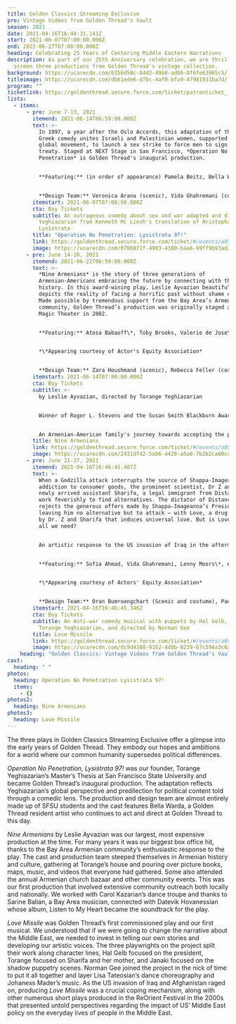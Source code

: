 ```yaml
---
title: Golden Classics Streaming Exclusive
pre: Vintage Videos from Golden Thread's Vault
season: 2021
date: 2021-04-16T16:44:31.141Z
start: 2021-06-07T07:00:00.000Z
end: 2021-06-27T07:00:00.000Z
heading: Celebrating 25 Years of Centering Middle Eastern Narratives
description: As part of our 25th Anniversary celebration, we are thrilled to
  screen three productions from Golden Thread's vintage collection.
background: https://ucarecdn.com/b356d50c-84d2-49b8-ad66-0f6fe63965c5/
titleimage: https://ucarecdn.com/db61ede6-d7bc-4af0-bfa9-47981931ba7d/
program: ""
ticketlink: https://goldenthread.secure.force.com/ticket/patronticket__publicticketapp#/
lists:
  - items:
      - pre: June 7-13, 2021
        itemend: 2021-06-14T06:59:00.000Z
        text: >-
          In 1997, a year after the Oslo Accords, this adaptation of the classic
          Greek comedy unites Israeli and Palestinian women, supported by a
          global movement, to launch a sex strike to force men to sign a peace
          treaty. Staged at NEXT Stage in San Francisco, *Operation No
          Penetration* is Golden Thread's inaugural production.


          **Featuring:** (in order of appearance) Pamela Beitz, Bella Warda, Reema Bahnasy, Jennifer Darya Maghsoudi, Janet Acio, Maria Zamroud, Dylin Redling, Siamak Mirnezami, Clarence A Mitchell, Ali Dadgar, Greg Denzler, Von Scott Bair, Peter Mc Carron, Koorosh Angali.


          **Design Team:** Veronica Arana (scenic), Vida Ghahremani (costumes), Jodie Feguson (lighting). Dance choreography by Shahrzad Khorsandi. Fight choreography by Paul Sherman.
        itemstart: 2021-06-07T07:00:00.000Z
        cta: Buy Tickets
        subtitle: An outrageous comedy about sex and war adapted and directed by Torange
          Yeghiazarian from Kenneth Mc Liesh's translation of Aristophanes'
          Lysistrata
        title: "Operation No Penetration: Lysistrata 97!"
        link: https://goldenthread.secure.force.com/ticket/#/events/a0S3Z000007XYpYUAW
        image: https://ucarecdn.com/070b871f-4903-4300-baa6-99ff9b93ad28/
      - pre: June 14-20, 2021
        itemend: 2021-06-21T06:59:00.000Z
        text: >-
          *Nine Armenians* is the story of three generations of
          Armenian-Americans embracing the future by connecting with their
          history. In this award-wining play, Leslie Ayvazian beautifully
          depicts the reality of facing a horrific past without shame or fear.
          Made possible by tremendous support from the Bay Area’s Armenian
          community, Golden Thread’s production was originally staged at the
          Magic Theater in 2002.


          **Featuring:** Atosa Babaoff\*, Toby Brooks, Valerie de Jose\*, Vida Ghahremani, Behzad Golemohammadi, Joe Higgins\*, Earll Kingston\*, Lara Palanjian, Ruby Unger*


          *\*Appearing courtesy of Actor's Equity Association*


          **Design Team:** Zara Houshmand (scenic), Rebecca Feller (costumes), Robert Ted Anderson (lighting), Saeed Ganji (sound), Homayoun Makui (graphic). Dramaturgy by Hal Gelb. Dance choreography by Carol Kazarian and Nadine Takvorian. Music consultant: Sarine Balian. Original music, *Listen to My Heart*, by Datevik Hovanessian.
        itemstart: 2021-06-14T07:00:00.000Z
        cta: Buy Tickets
        subtitle: >-
          by Leslie Ayvazian, directed by Torange Yeghiazarian


          Winner of Roger L. Stevens and the Susan Smith Blackburn Award


          An Armenian-American family's journey towards accepting the past and embracing the future.
        title: Nine Armenians
        link: https://goldenthread.secure.force.com/ticket/#/events/a0S3Z000007XaonUAC
        image: https://ucarecdn.com/2431df42-5ab6-4428-a5a8-7b2b2ca60cd8/
      - pre: June 21-27, 2021
        itemend: 2021-04-16T16:46:45.407Z
        text: >-
          When a Godzilla attack interrupts the source of Shappa-Imageanna’s
          addiction to consumer goods, the prominent scientist, Dr Z and his
          newly arrived assistant Sharifa, a legal immigrant from Distancia,
          work feverishly to find alternatives. The dictator of Distancia
          rejects the generous offers made by Shappa-Imageanna’s President
          leaving him no alternative but to attack – with Love, a drug developed
          by Dr. Z and Sharifa that induces universal love. But is Love really
          all we need? 


          An artistic response to the US invasion of Iraq in the aftermath of the 9/11 attacks, *Love Missile* is Golden Thread’s first commissioned play, originally staged in June 2003 at the New Langton Arts in San Francisco. The production, a fusion of a traditional American musical with Middle Eastern undertones and fantastical shadow puppetry, was made possible by the generous contribution of Judith Wilber and Bob Miller. 


          **Featuring:** Sofia Ahmad, Vida Ghahremani, Lenny Moors\*, Andoni Panici, Carmen Elena Sosa\*, William Todd Tressler*, Kris Welch


          *\*Appearing courtesy of Actors' Equity Association*


          **Design Team:** Oran Bumroongchart (Scenic and costume), Paul Meason (Lighting), Janaki Ranpura (Puppets and graphic art). Original music composed by Johaness Mager. Dance choreography by Lisa Tateosian.
        itemstart: 2021-04-16T16:46:45.346Z
        cta: Buy Tickets
        subtitle: An Anti-war comedy musical with puppets by Hal Gelb, Janaki Ranpura,
          Torange Yeghiazarian, and directed by Norman Gee
        title: Love Missile
        link: https://goldenthread.secure.force.com/ticket/#/events/a0S3Z000007XankUAC
        image: https://ucarecdn.com/dc9d4388-9162-4d0b-8239-67c594a3c6ac/
    heading: "Golden Classics: Vintage Videos from Golden Thread's Vault"
cast:
  heading: " "
photos:
  heading: Operation No Penetration Lysistrata 97!
  items:
    - {}
photos2:
  heading: Nine Armenians
photos3:
  heading: Love Missile
---
```

The three plays in Golden Classics Streaming Exclusive offer a glimpse into the early years of Golden Thread. They embody our hopes and ambitions for a world where our common humanity supersedes political differences.

*Operation No Penetration, Lysistrata 97!* was our founder, Torange Yeghiazarian’s Master’s Thesis at San Francisco State University and became Golden Thread’s inaugural production. The adaptation reflects Yeghiazarian’s global perspective and predilection for political content told through a comedic lens. The production and design team are almost entirely made up of SFSU students and the cast features Bella Warda, a Golden Thread resident artist who continues to act and direct at Golden Thread to this day.

*Nine Armenians* by Leslie Ayvazian was our largest, most expensive production at the time. For many years it was our biggest box office hit, thanks to the Bay Area Armenian community’s enthusiastic response to the play. The cast and production team steeped themselves in Armenian history and culture, gathering at Torange’s house and pouring over picture books, maps, music, and videos that everyone had gathered. Some also attended the annual Armenian church bazaar and other community events. This was our first production that involved extensive community outreach both locally and nationally. We worked with Carol Kazarian’s dance troupe and thanks to Sarine Balian, a Bay Area musician, connected with Datevik Hovanessian whose album, Listen to My Heart became the soundtrack for the play.

*Love Missile* was Golden Thread’s first commissioned play and our first musical. We understood that if we were going to change the narrative about the Middle East, we needed to invest in telling our own stories and developing our artistic voices. The three playwrights on the project split their work along character lines, Hal Gelb focused on the president, Torange focused on Sharifa and her mother, and Janaki focused on the shadow puppetry scenes. Norman Gee joined the project in the nick of time to put it all together and layer Lisa Tateosian’s dance choreography and Johaness Mader’s music. As the US invasion of Iraq and Afghanistan raged on, producing *Love Missile* was a crucial coping mechanism, along with other numerous short plays produced in the ReOrient Festival in the 2000s that presented untold perspectives regarding the impact of US’ Middle East policy on the everyday lives of people in the Middle East.